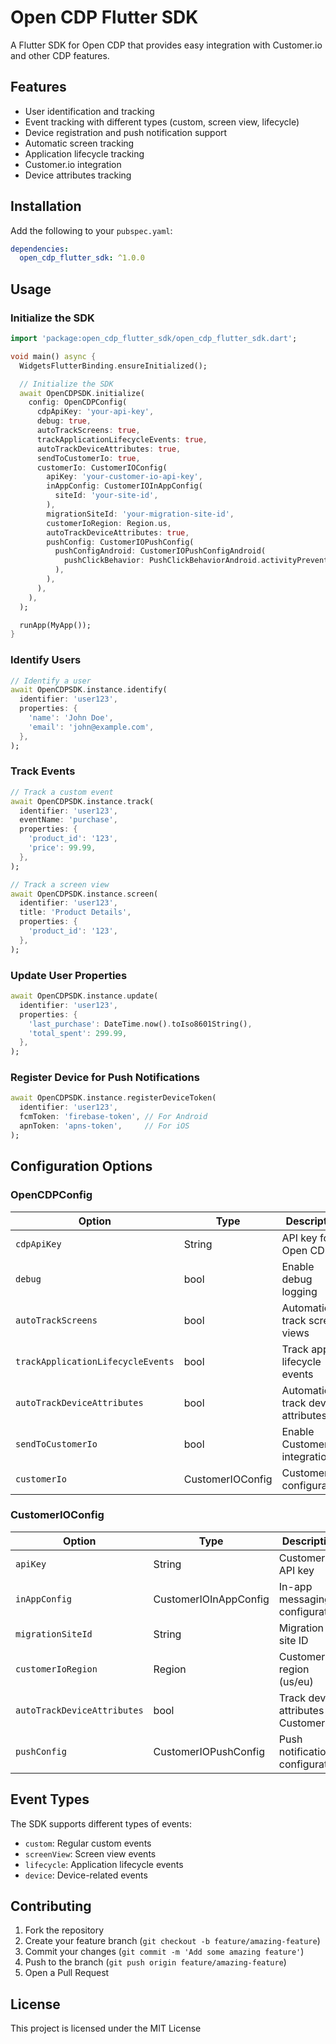 <!--
This README describes the package. If you publish this package to pub.dev,
this README's contents appear on the landing page for your package.

For information about how to write a good package README, see the guide for
[writing package pages](https://dart.dev/tools/pub/writing-package-pages).

For general information about developing packages, see the Dart guide for
[creating packages](https://dart.dev/guides/libraries/create-packages)
and the Flutter guide for
[developing packages and plugins](https://flutter.dev/to/develop-packages).
-->

# Open CDP Flutter SDK

A Flutter SDK for Open CDP that provides easy integration with Customer.io and other CDP features.

## Features

- User identification and tracking
- Event tracking with different types (custom, screen view, lifecycle)
- Device registration and push notification support
- Automatic screen tracking
- Application lifecycle tracking
- Customer.io integration
- Device attributes tracking

## Installation

Add the following to your `pubspec.yaml`:

```yaml
dependencies:
  open_cdp_flutter_sdk: ^1.0.0
```

## Usage

### Initialize the SDK

```dart
import 'package:open_cdp_flutter_sdk/open_cdp_flutter_sdk.dart';

void main() async {
  WidgetsFlutterBinding.ensureInitialized();

  // Initialize the SDK
  await OpenCDPSDK.initialize(
    config: OpenCDPConfig(
      cdpApiKey: 'your-api-key',
      debug: true,
      autoTrackScreens: true,
      trackApplicationLifecycleEvents: true,
      autoTrackDeviceAttributes: true,
      sendToCustomerIo: true,
      customerIo: CustomerIOConfig(
        apiKey: 'your-customer-io-api-key',
        inAppConfig: CustomerIOInAppConfig(
          siteId: 'your-site-id',
        ),
        migrationSiteId: 'your-migration-site-id',
        customerIoRegion: Region.us,
        autoTrackDeviceAttributes: true,
        pushConfig: CustomerIOPushConfig(
          pushConfigAndroid: CustomerIOPushConfigAndroid(
            pushClickBehavior: PushClickBehaviorAndroid.activityPreventRestart,
          ),
        ),
      ),
    ),
  );

  runApp(MyApp());
}
```

### Identify Users

```dart
// Identify a user
await OpenCDPSDK.instance.identify(
  identifier: 'user123',
  properties: {
    'name': 'John Doe',
    'email': 'john@example.com',
  },
);
```

### Track Events

```dart
// Track a custom event
await OpenCDPSDK.instance.track(
  identifier: 'user123',
  eventName: 'purchase',
  properties: {
    'product_id': '123',
    'price': 99.99,
  },
);

// Track a screen view
await OpenCDPSDK.instance.screen(
  identifier: 'user123',
  title: 'Product Details',
  properties: {
    'product_id': '123',
  },
);
```

### Update User Properties

```dart
await OpenCDPSDK.instance.update(
  identifier: 'user123',
  properties: {
    'last_purchase': DateTime.now().toIso8601String(),
    'total_spent': 299.99,
  },
);
```

### Register Device for Push Notifications

```dart
await OpenCDPSDK.instance.registerDeviceToken(
  identifier: 'user123',
  fcmToken: 'firebase-token', // For Android
  apnToken: 'apns-token',     // For iOS
);
```

## Configuration Options

### OpenCDPConfig

| Option | Type | Description |
|--------|------|-------------|
| `cdpApiKey` | String | API key for Open CDP |
| `debug` | bool | Enable debug logging |
| `autoTrackScreens` | bool | Automatically track screen views |
| `trackApplicationLifecycleEvents` | bool | Track app lifecycle events |
| `autoTrackDeviceAttributes` | bool | Automatically track device attributes |
| `sendToCustomerIo` | bool | Enable Customer.io integration |
| `customerIo` | CustomerIOConfig | Customer.io configuration |

### CustomerIOConfig

| Option | Type | Description |
|--------|------|-------------|
| `apiKey` | String | Customer.io API key |
| `inAppConfig` | CustomerIOInAppConfig | In-app messaging configuration |
| `migrationSiteId` | String | Migration site ID |
| `customerIoRegion` | Region | Customer.io region (us/eu) |
| `autoTrackDeviceAttributes` | bool | Track device attributes in Customer.io |
| `pushConfig` | CustomerIOPushConfig | Push notification configuration |

## Event Types

The SDK supports different types of events:

- `custom`: Regular custom events
- `screenView`: Screen view events
- `lifecycle`: Application lifecycle events
- `device`: Device-related events

## Contributing

1. Fork the repository
2. Create your feature branch (`git checkout -b feature/amazing-feature`)
3. Commit your changes (`git commit -m 'Add some amazing feature'`)
4. Push to the branch (`git push origin feature/amazing-feature`)
5. Open a Pull Request

## License

This project is licensed under the MIT License 